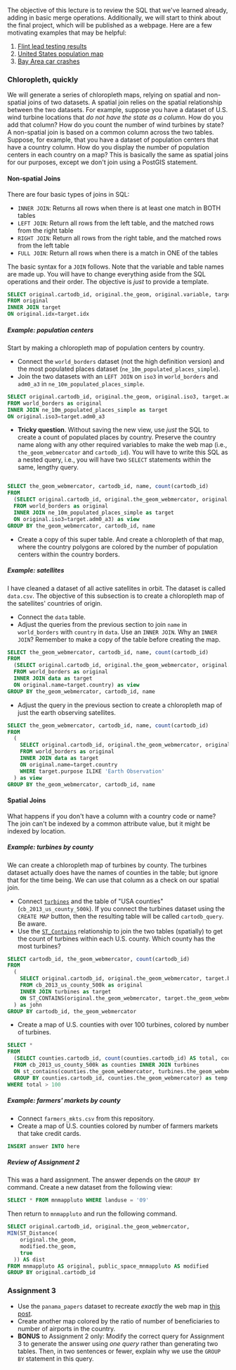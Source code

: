The objective of this lecture is to review the SQL that we've learned already, adding in basic merge operations. Additionally, we will start to think about the final project, which will be published as a webpage.  Here are a few motivating examples that may be helpful:

1. [Flint lead testing results](http://michiganradio.org/post/map-take-closer-look-flint-lead-testing-results#stream/0)
2. [United States population map](https://observatory.cartodb.com/viz/582f22f2-d682-11e5-a3bd-0ecfd53eb7d3/embed_map)
3. [Bay Area car crashes](https://team.cartodb.com/u/mamataakella/viz/322d015a-e9fb-11e5-b482-0e31c9be1b51/embed_map)

### Chloropleth, quickly

We will generate a series of chloropleth maps, relying on spatial and non-spatial joins of two datasets.  A spatial join relies on the spatial relationship between the two datasets.  For example, suppose you have a dataset of U.S. wind turbine locations that *do not have the state as a column*.  How do you add that column?  How do you count the number of wind turbines by state?  A non-spatial join is based on a common column across the two tables.  Suppose, for example, that you have a dataset of population centers that have a country column.  How do you display the number of population centers in each country on a map?  This is basically the same as spatial joins for our purposes, except we don't join using a PostGIS statement.  

#### Non-spatial Joins

There are four basic types of joins in SQL:

- `INNER JOIN`: Returns all rows when there is at least one match in BOTH tables
- `LEFT JOIN`: Return all rows from the left table, and the matched rows from the right table
- `RIGHT JOIN`: Return all rows from the right table, and the matched rows from the left table
- `FULL JOIN`: Return all rows when there is a match in ONE of the tables

The basic syntax for a `JOIN` follows.  Note that the variable and table names are made up.  You will have to change everything aside from the SQL operations and their order.  The objective is *just* to provide a template.

```sql
SELECT original.cartodb_id, original.the_geom, original.variable, target.variable
FROM original
INNER JOIN target
ON original.idx=target.idx
```

##### Example: population centers

Start by making a chloropleth map of population centers by country.

- Connect the `world_borders` dataset (not the high definition version) and the most populated places dataset (`ne_10m_populated_places_simple`).
- Join the two datasets with an `LEFT JOIN` on `iso3` in `world_borders` and `adm0_a3` in `ne_10m_populated_places_simple`.

```sql
SELECT original.cartodb_id, original.the_geom, original.iso3, target.adm1name
FROM world_borders as original
INNER JOIN ne_10m_populated_places_simple as target
ON original.iso3=target.adm0_a3
```

- **Tricky question**.  Without saving the new view, use *just* the SQL to create a count of populated places by country.  Preserve the country name along with any other required variables to make the web map (i.e., `the_geom_webmercator` and `cartodb_id`).  You will have to write this SQL as a nested query, i.e., you will have two `SELECT` statements within the same, lengthy query.

```sql

SELECT the_geom_webmercator, cartodb_id, name, count(cartodb_id)
FROM
  (SELECT original.cartodb_id, original.the_geom_webmercator, original.name, original.iso3, target.adm1name
  FROM world_borders as original
  INNER JOIN ne_10m_populated_places_simple as target
  ON original.iso3=target.adm0_a3) as view
GROUP BY the_geom_webmercator, cartodb_id, name
```

- Create a copy of this super table.  And create a chloropleth of that map, where the country polygons are colored by the number of population centers within the country borders.

##### Example: satellites

I have cleaned a dataset of all active satellites in orbit.  The dataset is called `data.csv`.  The objective of this subsection is to create a chloropleth map of the satellites' countries of origin.

- Connect the `data` table.
- Adjust the queries from the previous section to join `name` in `world_borders` with `country` in `data`.  Use an `INNER JOIN`.  Why an `INNER JOIN`?  Remember to make a copy of the table before creating the map.  

```sql
SELECT the_geom_webmercator, cartodb_id, name, count(cartodb_id)
FROM
  (SELECT original.cartodb_id, original.the_geom_webmercator, original.name, original.iso3, target.country
  FROM world_borders as original
  INNER JOIN data as target
  ON original.name=target.country) as view
GROUP BY the_geom_webmercator, cartodb_id, name
```

- Adjust the query in the previous section to create a chloropleth map of just the earth observing satellites.  

```sql
SELECT the_geom_webmercator, cartodb_id, name, count(cartodb_id)
FROM
  (
    SELECT original.cartodb_id, original.the_geom_webmercator, original.name, original.iso3, target.country
    FROM world_borders as original
    INNER JOIN data as target
    ON original.name=target.country
    WHERE target.purpose ILIKE 'Earth Observation'
  ) as view
GROUP BY the_geom_webmercator, cartodb_id, name
```

#### Spatial Joins

What happens if you don't have a column with a country code or name?  The join can't be indexed by a common attribute value, but it might be indexed by location.  

##### Example: turbines by county

We can create a chloropleth map of turbines by county.  The turbines dataset actually does have the names of counties in the table; but ignore that for the time being.  We can use that column as a check on our spatial join.

- Connect [`turbines`](https://dangeorge.carto.com/dataset/turbines) and the table of "USA counties" (`cb_2013_us_county_500k`).  If you connect the turbines dataset using the `CREATE MAP` button, then the resulting table will be called `cartodb_query`.  Be aware.
- Use the [`ST_Contains`](http://postgis.net/docs/manual-1.4/ST_Contains.html) relationship to join the two tables (spatially) to get the count of turbines within each U.S. county.  Which county has the most turbines?

```sql
SELECT cartodb_id, the_geom_webmercator, count(cartodb_id)
FROM 
  (
    SELECT original.cartodb_id, original.the_geom_webmercator, target.blade_l
    FROM cb_2013_us_county_500k as original
    INNER JOIN turbines as target
    ON ST_CONTAINS(original.the_geom_webmercator, target.the_geom_webmercator)
  ) as john
GROUP BY cartodb_id, the_geom_webmercator
```

- Create a map of U.S. counties with over 100 turbines, colored by number of turbines.

```sql
SELECT *
FROM 
  (SELECT counties.cartodb_id, count(counties.cartodb_id) AS total, counties.the_geom_webmercator
  FROM cb_2013_us_county_500k as counties INNER JOIN turbines 
  ON st_contains(counties.the_geom_webmercator, turbines.the_geom_webmercator) 
  GROUP BY counties.cartodb_id, counties.the_geom_webmercator) as temp
WHERE total > 100
```

##### Example: farmers' markets by county

- Connect `farmers_mkts.csv` from this repository.
- Create a map of U.S. counties colored by number of farmers markets that take credit cards.

```sql
INSERT answer INTO here
```

##### Review of Assignment 2

This was a hard assignment.  The answer depends on the `GROUP BY` command.  Create a new dataset from the following view:

```sql
SELECT * FROM mnmappluto WHERE landuse = '09'
```

Then return to `mnmappluto` and run the following command.

```sql
SELECT original.cartodb_id, original.the_geom_webmercator,
MIN(ST_Distance(
    original.the_geom, 
    modified.the_geom,
    true
  )) AS dist 
FROM mnmappluto AS original, public_space_mnmappluto AS modified
GROUP BY original.cartodb_id
```

### Assignment 3

- Use the `panama_papers` dataset to recreate *exactly* the web map in [this post](https://www.cgdev.org/blog/panama-papers-and-correlates-hidden-activity).  
- Create another map colored by the ratio of number of beneficiaries to number of airports in the country.
- **BONUS** to Assignment 2 only: Modify the correct query for Assignment 3 to generate the answer using *one query* rather than generating two tables. Then, in two sentences or fewer, explain why we use the `GROUP BY` statement in this query.
